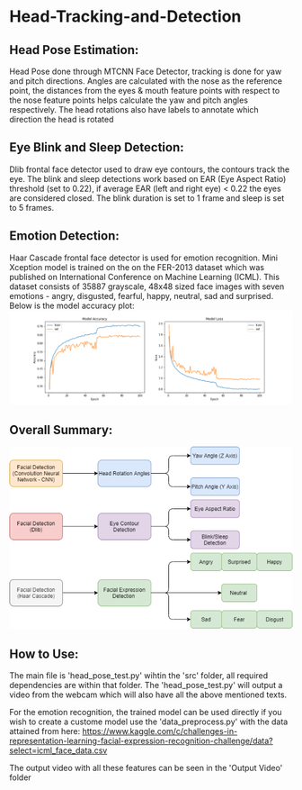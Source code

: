 # Head-Tracking-and-Detection
## Head Pose Estimation:
Head Pose done through MTCNN Face Detector, tracking is done for yaw and pitch directions. 
Angles are calculated with the nose as the reference point, the distances from the eyes & mouth feature points with respect to the nose feature points helps calculate the yaw and pitch angles respectively. The head rotations also have labels to annotate which direction the head is rotated

## Eye Blink and Sleep Detection:
Dlib frontal face detector used to draw eye contours, the contours track the eye. 
The blink and sleep detections work based on EAR (Eye Aspect Ratio) threshold (set to 0.22), if average EAR (left and right eye) < 0.22 the eyes are considered closed. 
The blink duration is set to 1 frame and sleep is set to 5 frames. 

## Emotion Detection:
Haar Cascade frontal face detector is used for emotion recognition. 
Mini Xception model is trained on the on the FER-2013 dataset which was published on International Conference on Machine Learning (ICML). This dataset consists of 35887 grayscale, 48x48 sized face images with seven emotions - angry, disgusted, fearful, happy, neutral, sad and surprised.
Below is the model accuracy plot:
![Accuracy Curves](https://github.com/vvenkatesh-ML/Head-Tracking-and-Detection-/blob/main/Screenshots/mini_xception_plot.png)

## Overall Summary:
![Summary Chart](https://github.com/vvenkatesh-ML/Head-Tracking-and-Detection-/blob/main/Screenshots/Vision%20System.png)

## How to Use:
The main file is 'head_pose_test.py' wihtin the 'src' folder, all required dependencies are within that folder. The 'head_pose_test.py' will output a video from the webcam which will also have all the above mentioned texts. 

For the emotion recognition, the trained model can be used directly if you wish to create a custome model use the 'data_preprocess.py' with the data attained from here: https://www.kaggle.com/c/challenges-in-representation-learning-facial-expression-recognition-challenge/data?select=icml_face_data.csv

The output video with all these features can be seen in the 'Output Video' folder



